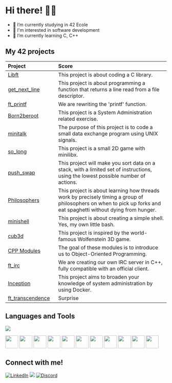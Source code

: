 # Hi there! 👋🏻

- 🔭 I’m currently studying in 42 Ecole
- 🎨 I'm interested in software development
- 🌱 I’m currently learning C, C++

## My 42 projects

<!-- <p align="center">
	<a href="https://profile.intra.42.fr/users/yaktas">
		<img width="48%" src="https://badge42.vercel.app/api/v2/cl6nfxu0j00060gl161hzaqgt/stats?cursusId=21&coalitionId=362" alt="yaktas's 42 stats" />
	</a>

<table width="100%" align="center">
  <tr style="display:flex; justify-content:space-around; padding:0;">
  <td style="padding:0; margin:0;">

| Project | Score | 
| :- | :-: |
| Libft <img width=80>| [![yaktas's 42 Libft Score](https://badge42.vercel.app/api/v2/cl6nfxu0j00060gl161hzaqgt/project/2489485)](https://github.com/yeaktas/libft) |
| get_next_line | [![yaktas's 42 get_next_line Score](https://badge42.vercel.app/api/v2/cl6nfxu0j00060gl161hzaqgt/project/2538102)](https://github.com/yeaktas/get_next_line) |
| ft_printf | [![yaktas's 42 ft_printf Score](https://badge42.vercel.app/api/v2/cl6nfxu0j00060gl161hzaqgt/project/2538104)](https://github.com/yeaktas/ft_printf) |
| Born2beroot | [![yaktas's 42 Born2beroot Score](https://badge42.vercel.app/api/v2/cl6nfxu0j00060gl161hzaqgt/project/2538103)](https://github.com/yeaktas/Born2beRoot) |
| minitalk | [![yaktas's 42 minitalk Score](https://badge42.vercel.app/api/v2/cl6nfxu0j00060gl161hzaqgt/project/2608992)](https://github.com/yeaktas/minitalk) |
| so_long | [![yaktas's 42 so_long Score](https://badge42.vercel.app/api/v2/cl6nfxu0j00060gl161hzaqgt/project/2609066)](https://github.com/yeaktas/so_long) |
| push_swap | [![yaktas's 42 push_swap Score](https://badge42.vercel.app/api/v2/cl6nfxu0j00060gl161hzaqgt/project/2609065)](https://github.com/yeaktas/push_swap) |
| Exam Rank 02 <img width=80>| [![yaktas's 42 Exam Rank 02 Score](https://badge42.vercel.app/api/v2/cl6nfxu0j00060gl161hzaqgt/project/2642765)](https://github.com/JaeSeoKim/badge42) |

</td>
  <td style="padding:0; margin:0;">

|Project|Score| 
| :-	|	:-:	|
| Philosophers <img width=80>| [![yaktas's 42 Philosophers Score](https://badge42.vercel.app/api/v2/cl6nfxu0j00060gl161hzaqgt/project/2855449)](https://github.com/yeaktas/Philosophers) |
| minishell | [![yaktas's 42 minishell Score](https://badge42.vercel.app/api/v2/cl6nfxu0j00060gl161hzaqgt/project/2855450)](https://github.com/yeaktas/minishell) |
| Exam Rank 03 | [![yaktas's 42 Exam Rank 03 Score](https://badge42.vercel.app/api/v2/cl6nfxu0j00060gl161hzaqgt/project/2912776)](https://github.com/JaeSeoKim/badge42) |
| NetPractice | [![yaktas's 42 NetPractice Score](https://badge42.vercel.app/api/v2/cl6nfxu0j00060gl161hzaqgt/project/2937466)](https://github.com/JaeSeoKim/badge42) |
| cub3d | [![yaktas's 42 cub3d Score](https://badge42.vercel.app/api/v2/cl6nfxu0j00060gl161hzaqgt/project/2937469)](https://github.com/yeaktas/cub3d) |
| CPP Modules | [![yaktas's 42 CPP Module 00 Score](https://badge42.vercel.app/api/v2/cl6nfxu0j00060gl161hzaqgt/project/2937475)](https://github.com/yeaktas/CPP-Modules) |
| Exam Rank 04 <img width=80>| [![yaktas's 42 Exam Rank 04 Score](https://badge42.vercel.app/api/v2/cl6nfxu0j00060gl161hzaqgt/project/3147784)](https://github.com/JaeSeoKim/badge42) |
| ft_irc | [![yaktas's 42 ft_irc Score](https://badge42.vercel.app/api/v2/cl6nfxu0j00060gl161hzaqgt/project/3205512)]() |
| Inception | [![yaktas's 42 Inception Score](https://badge42.vercel.app/api/v2/cl6nfxu0j00060gl161hzaqgt/project/3205511)]() |

  </td></tr>
  </table>
 -->


| Project | Score | 
| :- | :- |
| [Libft](https://github.com/yeaktas/libft) <img width=80>| This project is about coding a C library. |
| [get_next_line](https://github.com/yeaktas/get_next_line) | This project is about programming a function that returns a line read from a file descriptor.|
| [ft_printf](https://github.com/yeaktas/ft_printf) | We are rewriting the 'printf' function. |
| [Born2beroot](https://github.com/yeaktas/Born2beRoot) | This project is a System Administration related exercise. |
| [minitalk](https://github.com/yeaktas/minitalk) | The purpose of this project is to code a small data exchange program using UNIX signals. |
| [so_long](https://github.com/yeaktas/so_long) | This project is a small 2D game with minilibx. |
| [push_swap](https://github.com/yeaktas/push_swap) | This project will make you sort data on a stack, with a limited set of instructions, using the lowest possible number of actions. |
| [Philosophers](https://github.com/yeaktas/Philosophers) <img width=80>| This project is about learning how threads work by precisely timing a group of philosophers on when to pick up forks and eat spaghetti without dying from hunger. |
| [minishell](https://github.com/yeaktas/minishell) | This project is about creating a simple shell. Yes, my own little bash. |
| [cub3d](https://github.com/yeaktas/cub3d) | This project is inspired by the world-famous Wolfenstein 3D game. |
| [CPP Modules](https://github.com/yeaktas/CPP-Modules) | The goal of these modules is to introduce us to Object-Oriented Programming. |
| [ft_irc](https://github.com/yeaktas/IRC) | We are creating our own IRC server in C++, fully compatible with an official client. |
| [Inception](https://github.com/yeaktas/Inception) | This project aims to broaden your knowledge of system administration by using Docker. |
| [ft_transcendence](https://github.com/fleizean/ft_transcendence_newpdf) | Surprise |


## Languages and Tools
<img src="https://forthebadge.com/images/badges/ctrl-c-ctrl-v.svg" />
<p allign="left">
<img width=40 src="https://cdn.jsdelivr.net/gh/devicons/devicon/icons/c/c-original.svg" /> 
<img width=40 src="https://cdn.jsdelivr.net/gh/devicons/devicon/icons/cplusplus/cplusplus-original.svg" />  
<img width=40 src="https://cdn.jsdelivr.net/gh/devicons/devicon/icons/vim/vim-original.svg" />
<img width=40 src="https://cdn.jsdelivr.net/gh/devicons/devicon/icons/git/git-original.svg" />
<img width=40 src="https://cdn.jsdelivr.net/gh/devicons/devicon/icons/docker/docker-original-wordmark.svg" />
<img width=40 src="https://cdn.jsdelivr.net/gh/devicons/devicon/icons/vscode/vscode-original.svg" />
<img width=40 src="https://cdn.jsdelivr.net/gh/devicons/devicon/icons/bash/bash-original.svg" />
<img width=40 src="https://cdn.jsdelivr.net/gh/devicons/devicon/icons/markdown/markdown-original.svg" />
<img width=40 src="https://cdn.jsdelivr.net/gh/devicons/devicon/icons/sourcetree/sourcetree-original.svg" />
<img width=40 src="https://cdn.jsdelivr.net/gh/devicons/devicon/icons/slack/slack-original.svg" />
<img width=40 src="https://cdn.jsdelivr.net/gh/devicons/devicon/icons/blender/blender-original.svg"  />
          
</p>         

## Connect with me!

[![LinkedIn](https://img.shields.io/badge/LinkedIn-0077B5?style=for-the-badge&logo=linkedin&logoColor=white)](https://www.linkedin.com/in/yeaktas/)
[![](https://img.shields.io/badge/Gmail-D14836?style=for-the-badge&logo=gmail&logoColor=white)](mailto:yunusemreaktas97@gmail.com)
[![Discord](https://img.shields.io/badge/Discord-7289DA?style=for-the-badge&logo=discord&logoColor=white)](https://discordapp.com/users/173847103007621121)

<!--
**yeaktas/yeaktas** is a ✨ _special_ ✨ repository because its `README.md` (this file) appears on your GitHub profile.

Here are some ideas to get you started:

- 🔭 I’m currently studying in 42 school
- 🌱 I’m currently learning ...
- 👯 I’m looking to collaborate on ...
- 🤔 I’m looking for help with ...
- 💬 Ask me about ...
- 📫 How to reach me: ...
- 😄 Pronouns: ...
- ⚡ Fun fact: ...
-->

